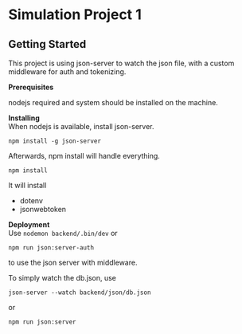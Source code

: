 # Simulation Project 1 

## Getting Started 

This project is using json-server to watch the json file, with a custom middleware for auth and tokenizing. 

**Prerequisites**  

nodejs required and system should be installed on the machine.

**Installing**   
When nodejs is available, install json-server.

```
npm install -g json-server 
``` 

Afterwards, npm install will handle everything.
```
npm install
```
It will install 
 - dotenv
 - jsonwebtoken

**Deployment**  
Use 
``` nodemon backend/.bin/dev ``` or 
```
npm run json:server-auth
```
to use the json server with middleware. 

To simply watch the db.json, use 
```
json-server --watch backend/json/db.json
```
or 
```
npm run json:server
```
